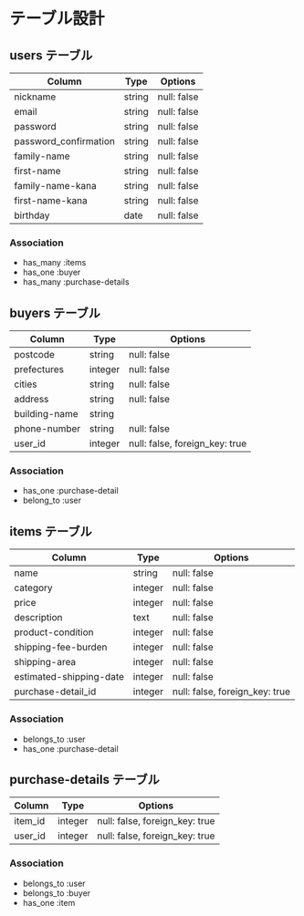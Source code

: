 # テーブル設計

## users テーブル

| Column                | Type   | Options     |
| --------------------- | ------ | ----------- |
| nickname              | string | null: false |
| email                 | string | null: false |
| password              | string | null: false |
| password_confirmation | string | null: false |
| family-name           | string | null: false |
| first-name            | string | null: false |
| family-name-kana      | string | null: false |
| first-name-kana       | string | null: false |
| birthday              | date   | null: false |

### Association

- has_many :items
- has_one :buyer
- has_many :purchase-details

## buyers テーブル

| Column             | Type     | Options                        |
| -------------      | -------  | ------------------------------ |
| postcode           | string   | null: false                    |
| prefectures        | integer  | null: false                    |
| cities             | string   | null: false                    |
| address            | string   | null: false                    |
| building-name      | string   |                                |
| phone-number       | string   | null: false                    |
| user_id            | integer  | null: false, foreign_key: true |

### Association

- has_one :purchase-detail
- belong_to :user

## items テーブル

| Column                  | Type     | Options                       |
| ------------------------| ------   | ----------------------------- |
| name                    | string   | null: false                   |
| category                | integer  | null: false                   |
| price                   | integer  | null: false                   |
| description             | text     | null: false                   |
| product-condition       | integer  | null: false                   |
| shipping-fee-burden     | integer  | null: false                   |
| shipping-area           | integer  | null: false                   |
| estimated-shipping-date | integer  | null: false                   |
| purchase-detail_id      | integer  | null: false, foreign_key: true|

### Association

- belongs_to :user
- has_one :purchase-detail

## purchase-details テーブル

| Column              | Type     | Options                       |
| ------------------- | -------- | ------------------------------|
| item_id             | integer  | null: false, foreign_key: true|
| user_id             | integer  | null: false, foreign_key: true|

### Association

- belongs_to :user
- belongs_to :buyer
- has_one :item